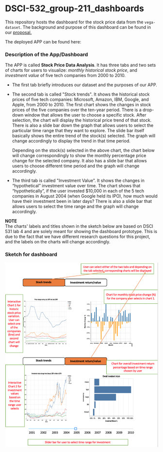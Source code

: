 # DSCI-532_group-211_dashboards

This repository hosts the dashboard for the stock price data from the `vega-dataset`. The background and purpose of this dashboard can be found in our [proposal.](https://github.com/UBC-MDS/DSCI-532_group-211_dashboards/blob/master/Proposal.md)

The deployed APP can be found here:

### Description of the App/Dashboard

The APP is called **Stock Price Data Analysis**. It has three tabs and two sets of charts for users to visualize: *monthly historical stock price*, and *investment value* of five tech companies from 2000 to 2010.

- The first tab briefly introduces our dataset and the purposes of our APP. 

- The second tab is called "Stock trends". It shows the historical stock prices of five tech companies: Microsoft, Amazon, IBM, Google, and Apple, from 2000 to 2010. The first chart shows the changes in stock prices of the five companies over the ten-year period. There is a drop-down window that allows the user to choose a specific stock. After selection, the chart will display the historical price trend of that stock. There is also a slide bar down the graph that allows users to select the particular time range that they want to explore. The slide bar itself basically shows the entire trend of the stock(s) selected. The graph will change accordingly to display the trend in that time period. 

    Depending on the stock(s) selected in the above chart, the chart below will change correspondingly to show the monthly    percentage price change for the selected company. It also has a slide bar that allows users to choose different time period and the graph will change accordingly.

- The third tab is called "Investment Value". It shows the changes in “hypothetical” investment value over time. The chart shows that “hypothetically”, if the user invested $10,000 in each of the 5 tech companies in August 2004 (when Google held its IPO), how much would have their investment been in later days? There is also a slide bar that allows users to select the time range and the graph will change accordingly.

**NOTE**   
The charts' labels and titles shown in the sketch below are based on DSCI 531 lab 4 and are solely meant for showing the dashboard prototype. This is due to the fact that we have different research questions for this project, and the labels on the  charts will change accordingly.

### Sketch for dashboard 

![](img/sketch2.png)
